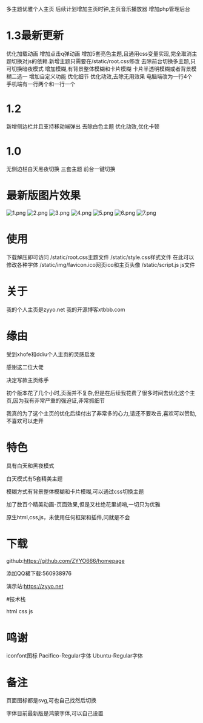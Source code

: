 多主题优雅个人主页
后续计划增加主页时钟,主页音乐播放器
增加php管理后台

# 1.3最新更新
优化加载动画
增加点击q弹动画
增加5套亮色主题,且通用css变量实现,完全取消主题切换对js的依赖.新增主题只需要在/static/root.css修改
去除前台切换多主题,只可切换暗夜模式
增加模糊,有背景整体模糊和卡片模糊
卡片半透明模糊或者背景模糊二选一
增加自定义功能
优化细节
优化动效,去除无用效果
电脑端改为一行4个
手机端有一行两个和一行一个
# 1.2
新增侧边栏并且支持移动端弹出
去除白色主题
优化动效,优化卡顿
# 1.0
无侧边栏白天黑夜切换
三套主题
前台一键切换
# 最新版图片效果

![1.png][1]
![2.png][2]
![3.png][3]
![4.png][4]
![5.png][5]
![6.png][6]
![7.png][7]
# 使用

下载解压即可访问
/static/root.css主题文件
/static/style.css样式文件
在此可以修改各种字体
/static/img/favicon.ico网页ico和主页头像
/static/script.js js文件

# 关于

我的个人主页是zyyo.net
我的开源博客xtbbb.com

# 缘由

受到xhofe和ddiu个人主页的灵感启发

感谢这二位大佬

决定写款主页练手

初个版本花了几个小时,页面并不复杂,但是在后续我花费了很多时间去优化这个主页,因为我有非常严重的强迫证,非常抓细节

我真的为了这个主页的优化后续付出了非常多的心力,请还不要攻击,喜欢可以赞助,不喜欢可以走开

# 特色

具有白天和黑夜模式

白天模式有5套精美主题

模糊方式有背景整体模糊和卡片模糊,可以通过css切换主题

加了数百个精美动画-页面效果,但是又杜绝花里胡哨,一切只为优雅

原生html,css,js，未使用任何框架和插件,问就是不会

# 下载

github:https://github.com/ZYYO666/homepage

添加QQ裙下载:560938976

演示站:https://zyyo.net

#技术栈

html
css
js

# 鸣谢

iconfont图标
Pacifico-Regular字体
Ubuntu-Regular字体

# 备注

页面图标都是svg,可也自己找然后切换

字体目前最新版是鸿蒙字体,可以自己设置



  
  [1]: https://zyyo.net/img/1.jpg
  [2]: https://zyyo.net/img/2.jpg
  [3]: https://zyyo.net/img/3.jpg
  [4]: https://zyyo.net/img/4.jpg
  [5]: https://zyyo.net/img/5.jpg
  [6]: https://zyyo.net/img/6.jpg
  [7]: https://zyyo.net/img/7.jpg
